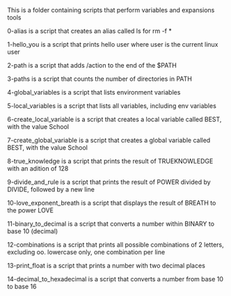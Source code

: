 This is a folder containing scripts that perform variables and expansions tools

0-alias is a script that creates an alias called ls for rm -f *

1-hello_you is a script that prints hello user where user is the current linux user

2-path is a script that adds /action to the end of the $PATH

3-paths is a script that counts the number of directories in PATH

4-global_variables is a script that lists environment variables

5-local_variables is a script that lists all variables, including env variables

6-create_local_variable is a script that creates a local variable called BEST, with the value School

7-create_global_variable is a script that creates a global variable called BEST, with the value School

8-true_knowledge is a script that prints the result of TRUEKNOWLEDGE with an adition of 128

9-divide_and_rule is a script that prints the result of POWER divided by DIVIDE, followed by a new line

10-love_exponent_breath is a script that displays the result of BREATH to the power LOVE

11-binary_to_decimal is a script that converts a number within BINARY to base 10 (decimal)

12-combinations is a script that prints all possible combinations of 2 letters, excluding oo. lowercase only, one combination per line

13-print_float is a script that prints a number with two decimal places

14-decimal_to_hexadecimal is a script that converts a number from base 10 to base 16